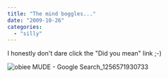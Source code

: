 ```yaml
---
title: "The mind boggles..."
date: "2009-10-26"
categories: 
  - "silly"
---
```


I honestly don't dare click the "Did you mean" link ;-)

![obiee MUDE - Google Search_1256571930733](/images/rnm1978/obiee-mude-google-search_1256571930733.png "obiee MUDE - Google Search_1256571930733")
